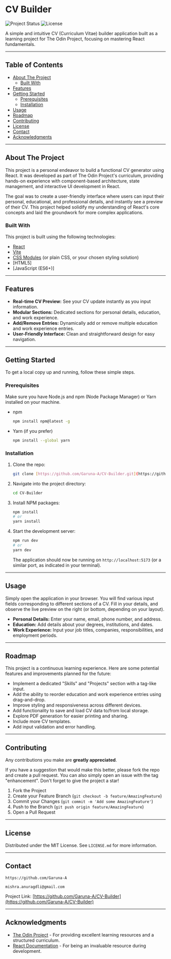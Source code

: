 # CV Builder

![Project Status](https://img.shields.io/badge/status-in%20progress-yellow.svg)
![License](https://img.shields.io/badge/license-MIT-blue.svg)

A simple and intuitive CV (Curriculum Vitae) builder application built as a learning project for The Odin Project, focusing on mastering React fundamentals.

---

## Table of Contents

* [About The Project](#about-the-project)
    * [Built With](#built-with)
* [Features](#features)
* [Getting Started](#getting-started)
    * [Prerequisites](#prerequisites)
    * [Installation](#installation)
* [Usage](#usage)
* [Roadmap](#roadmap)
* [Contributing](#contributing)
* [License](#license)
* [Contact](#contact)
* [Acknowledgments](#acknowledgments)

---

## About The Project

This project is a personal endeavor to build a functional CV generator using React. It was developed as part of The Odin Project's curriculum, providing hands-on experience with component-based architecture, state management, and interactive UI development in React.

The goal was to create a user-friendly interface where users can input their personal, educational, and professional details, and instantly see a preview of their CV. This project helped solidify my understanding of React's core concepts and laid the groundwork for more complex applications.

### Built With

This project is built using the following technologies:

* [React](https://react.dev/)
* [Vite](https://vitejs.dev/)
* [CSS Modules](https://create-react-app.dev/docs/adding-css-modules/) (or plain CSS, or your chosen styling solution)
* [HTML5]
* [JavaScript (ES6+)]

---

## Features

* **Real-time CV Preview:** See your CV update instantly as you input information.
* **Modular Sections:** Dedicated sections for personal details, education, and work experience.
* **Add/Remove Entries:** Dynamically add or remove multiple education and work experience entries.
* **User-Friendly Interface:** Clean and straightforward design for easy navigation.

---

## Getting Started

To get a local copy up and running, follow these simple steps.

### Prerequisites

Make sure you have Node.js and npm (Node Package Manager) or Yarn installed on your machine.

* npm
    ```bash
    npm install npm@latest -g
    ```
* Yarn (if you prefer)
    ```bash
    npm install --global yarn
    ```

### Installation

1.  Clone the repo:
    ```bash
    git clone [https://github.com/Garuna-A/CV-Builder.git](https://github.com/Garuna-A/CV-Builder.git)
    ```
2.  Navigate into the project directory:
    ```bash
    cd CV-Builder
    ```
3.  Install NPM packages:
    ```bash
    npm install
    # or
    yarn install
    ```
4.  Start the development server:
    ```bash
    npm run dev
    # or
    yarn dev
    ```
    The application should now be running on `http://localhost:5173` (or a similar port, as indicated in your terminal).

---

## Usage

Simply open the application in your browser. You will find various input fields corresponding to different sections of a CV. Fill in your details, and observe the live preview on the right (or bottom, depending on your layout).

* **Personal Details:** Enter your name, email, phone number, and address.
* **Education:** Add details about your degrees, institutions, and dates.
* **Work Experience:** Input your job titles, companies, responsibilities, and employment periods.


---

## Roadmap

This project is a continuous learning experience. Here are some potential features and improvements planned for the future:

* Implement a dedicated "Skills" and "Projects" section with a tag-like input.
* Add the ability to reorder education and work experience entries using drag-and-drop.
* Improve styling and responsiveness across different devices.
* Add functionality to save and load CV data to/from local storage.
* Explore PDF generation for easier printing and sharing.
* Include more CV templates.
* Add input validation and error handling.

---

## Contributing

Any contributions you make are **greatly appreciated**.

If you have a suggestion that would make this better, please fork the repo and create a pull request. You can also simply open an issue with the tag "enhancement". Don't forget to give the project a star!

1.  Fork the Project
2.  Create your Feature Branch (`git checkout -b feature/AmazingFeature`)
3.  Commit your Changes (`git commit -m 'Add some AmazingFeature'`)
4.  Push to the Branch (`git push origin feature/AmazingFeature`)
5.  Open a Pull Request

---

## License

Distributed under the MIT License. See `LICENSE.md` for more information.

---

## Contact

 `https://github.com/Garuna-A`

 
 `mishra.anuragdli@gmail.com`

Project Link: [https://github.com/Garuna-A/CV-Builder](https://github.com/Garuna-A/CV-Builder)

---

## Acknowledgments

* [The Odin Project](https://www.theodinproject.com/) - For providing excellent learning resources and a structured curriculum.
* [React Documentation](https://react.dev/learn) - For being an invaluable resource during development.
